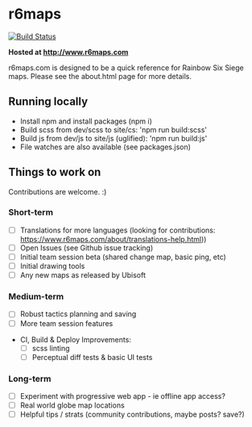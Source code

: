 # r6maps
[![Build Status](https://travis-ci.org/capajon/r6maps.svg?branch=master)](https://travis-ci.org/capajon/r6maps)

**Hosted at http://www.r6maps.com**

r6maps.com is designed to be a quick reference for Rainbow Six Siege maps.  Please see the about.html page for more details.

## Running locally
- Install npm and install packages (npm i)
- Build scss from dev/scss to site/cs: 'npm run build:scss'
- Build js from dev/js to site/js (uglified): 'npm run build:js'
- File watches are also available (see packages.json)

## Things to work on
Contributions are welcome. :)

### Short-term
- [ ] Translations for more languages (looking for contributions: https://www.r6maps.com/about/translations-help.html))
- [ ] Open Issues (see Github issue tracking)
- [ ] Initial team session beta (shared change map, basic ping, etc)
- [ ] Initial drawing tools
- [ ] Any new maps as released by Ubisoft

### Medium-term
- [ ] Robust tactics planning and saving
- [ ] More team session features
- CI, Build & Deploy Improvements:
   - [ ] scss linting
   - [ ] Perceptual diff tests & basic UI tests

### Long-term
- [ ] Experiment with progressive web app - ie offline app access?
- [ ] Real world globe map locations
- [ ] Helpful tips / strats (community contributions, maybe posts? save?)
